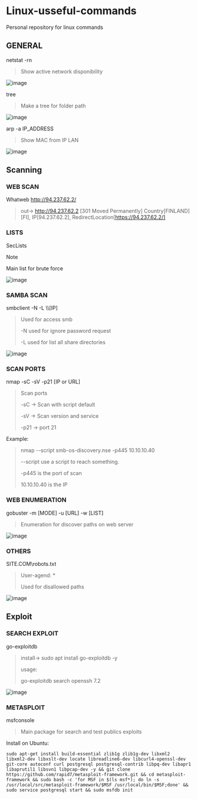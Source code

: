 # Linux-usseful-commands
Personal repository for linux commands

## GENERAL

netstat -rn 

>Show active network disponibility


![image](https://github.com/esmeraldino-lk/Linux-usseful-commands/assets/133903212/1c5d8aae-c2e7-4e6e-a237-f18bccd9de85)


tree

>Make a tree for folder path


![image](https://github.com/esmeraldino-lk/Linux-usseful-commands/assets/133903212/d5109cec-91f0-4d0a-8c22-8a84beb3a512)


arp -a IP_ADDRESS 

>Show MAC from IP LAN


![image](https://github.com/esmeraldino-lk/Linux-usseful-commands/assets/133903212/d2fc4ff4-a3ae-4c20-bdec-2957ea4d78f2)


## Scanning

### WEB SCAN

Whatweb http://94.237.62.2/

> out-> http://94.237.62.2 [301 Moved Permanently] Country[FINLAND][FI], IP[94.237.62.2], RedirectLocation[https://94.237.62.2/]

### LISTS

SecLists

> [!NOTE]
> 
> Main list for brute force


![image](https://github.com/esmeraldino-lk/Linux-usseful-commands/assets/133903212/e4cde0a2-d9f3-4661-92ef-230bfe497555)


### SAMBA SCAN

smbclient -N -L \\\\[IP]

> Used for access smb
>
> -N used for ignore password request
>
> -L used for list all share directories

![image](https://github.com/esmeraldino-lk/Linux-usseful-commands/assets/133903212/84cc86d1-0d1a-4b83-9fcb-1b07f09385dd)


### SCAN PORTS

nmap -sC -sV -p21 [IP or URL]

> Scan ports
>
> -sC -> Scan with script default
>
> -sV -> Scan version and service
> 
> -p21 -> port 21

Example:

>nmap --script smb-os-discovery.nse -p445 10.10.10.40
>
>--script use a script to reach something.
>
>-p445 is the port of scan
>
>10.10.10.40 is the IP


### WEB ENUMERATION

gobuster -m [MODE] -u [URL] -w [LIST]

> Enumeration for discover paths on web server

![image](https://github.com/esmeraldino-lk/Linux-usseful-commands/assets/133903212/176134ff-14ae-4212-a163-e2c7e7d49df8)


### OTHERS

SITE.COM\robots.txt
> User-agend: *
> 
> Used for disallowed paths

![image](https://github.com/esmeraldino-lk/Linux-usseful-commands/assets/133903212/afd67f3c-c18e-4968-8ef2-f08c8b9c360f)


<!--FINAL SCANNING-->


## Exploit

### SEARCH EXPLOIT

go-exploitdb

> install-> sudo apt install go-exploitdb -y
>
> usage:
>
> go-exploitdb search openssh 7.2

 ![image](https://github.com/esmeraldino-lk/Linux-usseful-commands/assets/133903212/184015ec-83a4-4f7f-8ebc-8b6f541193ef)

### METASPLOIT

msfconsole

>Main package for search and test publics exploits

Install on Ubuntu:

`sudo apt-get install build-essential zlib1g zlib1g-dev libxml2 libxml2-dev libxslt-dev locate libreadline6-dev libcurl4-openssl-dev git-core autoconf curl postgresql postgresql-contrib libpq-dev libapr1 libaprutil1 libsvn1 libpcap-dev -y && git clone https://github.com/rapid7/metasploit-framework.git && cd metasploit-framework && sudo bash -c 'for MSF in $(ls msf*); do ln -s /usr/local/src/metasploit-framework/$MSF /usr/local/bin/$MSF;done' && sudo service postgresql start && sudo msfdb init`



